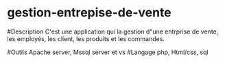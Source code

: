 # gestion-entrepise-de-vente

#Description
C'est une application qui la gestion d"une entrprise de vente, les employés, les client, les produits et les commandes.

#Outils
Apache server, Mssql server et vs 
#Langage
php, Html/css, sql

